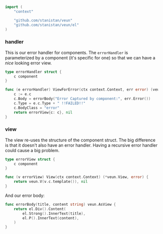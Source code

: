 ```go
import (
	"context"

	"github.com/stanistan/veun"
	"github.com/stanistan/veun/el"
)
```

### handler

This is our error handler for components. The `errorHandler` is parameterized
by a component (it's specific for one) so that we can have a _nice_ looking
error view.

```go
type errorHandler struct {
    c component
}

func (e errorHandler) ViewForError(ctx context.Context, err error) (veun.AsView, error) {
    c := e.c
    c.Body = errorBody("Error Captured by component:", err.Error())
    c.Type = e.c.Type + " !!FAILED!!"
    c.BodyClass = "error"
    return errorView{c: c}, nil
}
```

### view

The view re-uses the structure of the component struct. The big difference
is that it doesn't also have an error handler. Having a recursive error
handler could cause a big problem.

```go
type errorView struct {
    c component
}

func (v errorView) View(ctx context.Context) (*veun.View, error) {
    return veun.V(v.c.template()), nil
}
```

And our error body:

```go
func errorBody(title, content string) veun.AsView {
	return el.Div().Content(
		el.Strong().InnerText(title),
		el.P().InnerText(content),
	)
}
```
